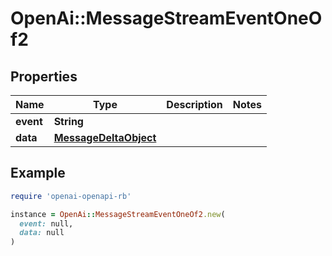 # OpenAi::MessageStreamEventOneOf2

## Properties

| Name | Type | Description | Notes |
| ---- | ---- | ----------- | ----- |
| **event** | **String** |  |  |
| **data** | [**MessageDeltaObject**](MessageDeltaObject.md) |  |  |

## Example

```ruby
require 'openai-openapi-rb'

instance = OpenAi::MessageStreamEventOneOf2.new(
  event: null,
  data: null
)
```

